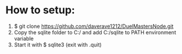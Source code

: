 # How to setup:

1. $ git clone https://github.com/daverave1212/DuelMastersNode.git
2. Copy the sqlite folder to C:/ and add C:/sqlite to PATH environment variable
3. Start it with $ sqlite3 (exit with .quit)